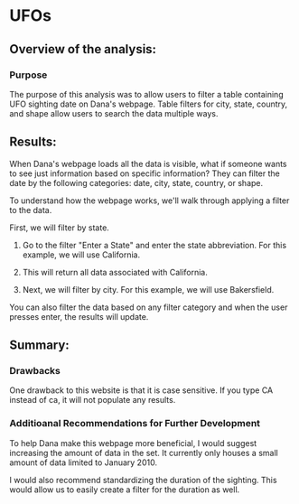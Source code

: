 # UFOs

## Overview of the analysis:
### Purpose

The purpose of this analysis was to allow users to filter a table containing UFO sighting date on Dana's webpage.  Table filters for city, state, country, and shape allow users to search the data multiple ways.  

## Results:

When Dana's webpage loads all the data is visible, what if someone wants to see just information based on specific information?  They can filter the date by the following categories: date, city, state, country, or shape.

To understand how the webpage works, we'll walk through applying a filter to the data.

First, we will filter by state.
1. Go to the filter "Enter a State" and enter the state abbreviation.  For this example, we will use California.
2. This will return all data associated with California.


3. Next, we will filter by city.  For this example, we will use Bakersfield.


You can also filter the data based on any filter category and when the user presses enter, the results will update.

## Summary:
### Drawbacks

One drawback to this website is that it is case sensitive.  If you type CA instead of ca, it will not populate any results.

### Additioanal Recommendations for Further Development
To help Dana make this webpage more beneficial, I would suggest increasing the amount of data in the set.  It currently only houses a small amount of data limited to January 2010.

I would also recommend standardizing the duration of the sighting.  This would allow us to easily create a filter for the duration as well.
